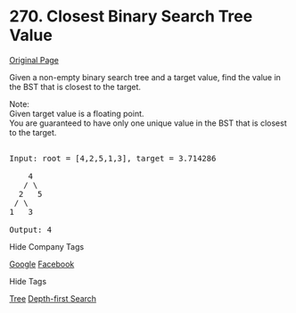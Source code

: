 # 270. Closest Binary Search Tree Value  
[Original Page](https://leetcode.com/problems/closest-binary-search-tree-value/)  

Given a non-empty binary search tree and a target value, find the value in the BST that is closest to the target.  

Note:  
Given target value is a floating point.  
You are guaranteed to have only one unique value in the BST that is closest to the target.  

<pre>   
Input: root = [4,2,5,1,3], target = 3.714286

    4
   / \
  2   5
 / \
1   3

Output: 4
</pre>


<div>

<div id="company_tags" class="btn btn-xs btn-warning">Hide Company Tags</div>

<span class="hidebutton" style="display: inline;">[Google](/company/google/) [Facebook](/company/facebook/)</span></div>

<div>

<div id="tags" class="btn btn-xs btn-warning">Hide Tags</div>

<span class="hidebutton" style="display: inline;">[Tree](/tag/tree/) [Depth-first Search](/tag/depth-first-search/)</span></div>

